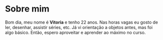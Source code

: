 # Sobre mim
Bom dia, meu nome é **Vitoria** e tenho 22 anos. Nas horas vagas eu gosto de ler, desenhar, assistir séries, etc. Já vi orientação a 
objetos antes, mas foi algo básico. Então, espero aproveitar e aprender ao máximo no curso. 
